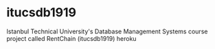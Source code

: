 # itucsdb1919
Istanbul Technical University's Database Management Systems course project called RentChain (itucsdb1919)
heroku
